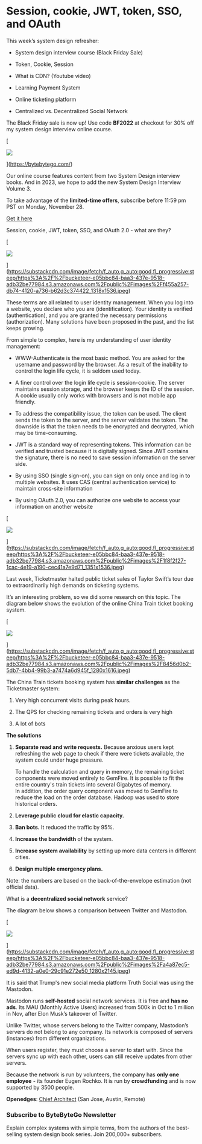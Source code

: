 # Session, cookie, JWT, token, SSO, and OAuth
This week’s system design refresher:

*   System design interview course (Black Friday Sale)
    
*   Token, Cookie, Session
    
*   What is CDN? (Youtube video)
    
*   Learning Payment System
    
*   Online ticketing platform
    
*   Centralized vs. Decentralized Social Network
    

The Black Friday sale is now up! Use code **BF2022** at checkout for 30% off my system design interview online course.

[

![](assets/https%3A%2F%2Fbucketeer-e05bbc84-baa3-437e-9518-adb32be77984.s3.amazonaws.com%2Fpublic%2Fimages%2Fd1.jpg)


](https://bytebytego.com/)

Our online course features content from two System Design interview books. And in 2023, we hope to add the new System Design Interview Volume 3.

To take advantage of the **limited-time offers**, subscribe before 11:59 pm PST on Monday, November 28.

[Get it here](https://bytebytego.com/)

Session, cookie, JWT, token, SSO, and OAuth 2.0 - what are they?

[

![](assets/https%3A%2F%2Fbucketeer-e05bbc84-baa3-437e-9518-adb32be77984.s3.amazonaws.com%2Fpublic%2Fimages%2Ff4.jpg)


](https://substackcdn.com/image/fetch/f_auto,q_auto:good,fl_progressive:steep/https%3A%2F%2Fbucketeer-e05bbc84-baa3-437e-9518-adb32be77984.s3.amazonaws.com%2Fpublic%2Fimages%2Ff455a257-db74-4120-a736-b62d3c374422_1318x1536.jpeg)

These terms are all related to user identity management. When you log into a website, you declare who you are (identification). Your identity is verified (authentication), and you are granted the necessary permissions (authorization). Many solutions have been proposed in the past, and the list keeps growing.

From simple to complex, here is my understanding of user identity management:

*   WWW-Authenticate is the most basic method. You are asked for the username and password by the browser. As a result of the inability to control the login life cycle, it is seldom used today.
    
*   A finer control over the login life cycle is session-cookie. The server maintains session storage, and the browser keeps the ID of the session. A cookie usually only works with browsers and is not mobile app friendly.
    
*   To address the compatibility issue, the token can be used. The client sends the token to the server, and the server validates the token. The downside is that the token needs to be encrypted and decrypted, which may be time-consuming.
    
*   JWT is a standard way of representing tokens. This information can be verified and trusted because it is digitally signed. Since JWT contains the signature, there is no need to save session information on the server side.
    
*   By using SSO (single sign-on), you can sign on only once and log in to multiple websites. It uses CAS (central authentication service) to maintain cross-site information
    
*   By using OAuth 2.0, you can authorize one website to access your information on another website
    

[

![](assets/https%3A%2F%2Fbucketeer-e05bbc84-baa3-437e-9518-adb32be77984.s3.amazonaws.com%2Fpublic%2Fimages%2F1f.jpg)


](https://substackcdn.com/image/fetch/f_auto,q_auto:good,fl_progressive:steep/https%3A%2F%2Fbucketeer-e05bbc84-baa3-437e-9518-adb32be77984.s3.amazonaws.com%2Fpublic%2Fimages%2F1f8f2f27-1cac-4e19-a190-cec41a7e9d71_1351x1536.jpeg)

Last week, Ticketmaster halted public ticket sales of Taylor Swift’s tour due to extraordinarily high demands on ticketing systems.

It’s an interesting problem, so we did some research on this topic. The diagram below shows the evolution of the online China Train ticket booking system.

[

![](assets/https%3A%2F%2Fbucketeer-e05bbc84-baa3-437e-9518-adb32be77984.s3.amazonaws.com%2Fpublic%2Fimages%2F84.jpg)


](https://substackcdn.com/image/fetch/f_auto,q_auto:good,fl_progressive:steep/https%3A%2F%2Fbucketeer-e05bbc84-baa3-437e-9518-adb32be77984.s3.amazonaws.com%2Fpublic%2Fimages%2F8456d0b2-5db7-4bb4-99b3-a7474a6d945f_1280x1616.jpeg)

The China Train tickets booking system has **similar challenges** as the Ticketmaster system:

1.  Very high concurrent visits during peak hours.
    
2.  The QPS for checking remaining tickets and orders is very high
    
3.  A lot of bots
    

**The solutions**

1.  **Separate read and write requests.** Because anxious users kept refreshing the web page to check if there were tickets available, the system could under huge pressure.
    
    To handle the calculation and query in memory, the remaining ticket components were moved entirely to GemFire. It is possible to fit the entire country's train tickets into several Gigabytes of memory.  
    In addition, the order query component was moved to GemFire to reduce the load on the order database. Hadoop was used to store historical orders.
    
2.  **Leverage public cloud for elastic capacity.**
    
3.  **Ban bots.** It reduced the traffic by 95%.
    
4.  **Increase the bandwidth** of the system.
    
5.  **Increase system availability** by setting up more data centers in different cities.
    
6.  **Design multiple emergency plans.**
    

Note: the numbers are based on the back-of-the-envelope estimation (not official data). 

What is a **decentralized social network** service?

The diagram below shows a comparison between Twitter and Mastodon.

[

![](assets/https%3A%2F%2Fbucketeer-e05bbc84-baa3-437e-9518-adb32be77984.s3.amazonaws.com%2Fpublic%2Fimages%2Fa4.jpg)


](https://substackcdn.com/image/fetch/f_auto,q_auto:good,fl_progressive:steep/https%3A%2F%2Fbucketeer-e05bbc84-baa3-437e-9518-adb32be77984.s3.amazonaws.com%2Fpublic%2Fimages%2Fa4a87ec5-ed9d-4132-a0e0-29c91e272e50_1280x2145.jpeg)

It is said that Trump's new social media platform Truth Social was using the Mastodon.

Mastodon runs **self-hosted** social network services. It is free and **has no ads**. Its MAU (Monthly Active Users) increased from 500k in Oct to 1 million in Nov, after Elon Musk’s takeover of Twitter.

Unlike Twitter, whose servers belong to the Twitter company, Mastodon’s servers do not belong to any company. Its network is composed of servers (instances) from different organizations.

When users register, they must choose a server to start with. Since the servers sync up with each other, users can still receive updates from other servers.

Because the network is run by volunteers, the company has **only one employee** \- its founder Eugen Rochko. It is run by **crowdfunding** and is now supported by 3500 people.

**Openedges**: [Chief Architect](https://substack.com/redirect/7385740a-a5c0-4c9b-aca5-fc13bbf3bb51?r=1lr2rb) (San Jose, Austin, Remote)

### Subscribe to **ByteByteGo Newsletter**

Explain complex systems with simple terms, from the authors of the best-selling system design book series. Join 200,000+ subscribers.